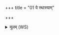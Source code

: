 +++
title = "01 ये स्थास्याम्"

+++
<details><summary>मूलम् (WS)</summary>

ये स्थास्यां प्राच्यां दिशि हेतयो नाम देवास्तेषां वो अग्निरिषवः। तु. शौ.सं. ३.२६  
ते नो मृडत ते नो ऽधि ब्रूत तेभ्यो नमस्तेभ्यः स्वाहा ॥ १ ॥
</details>